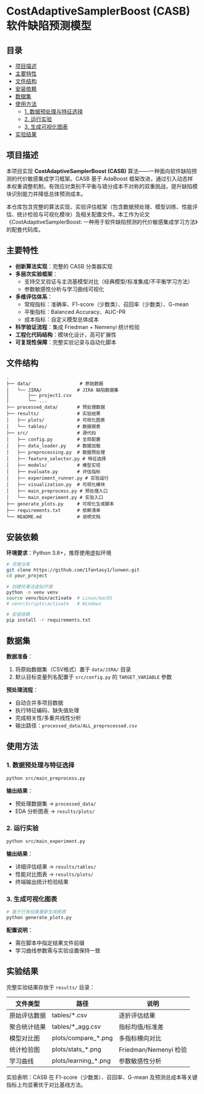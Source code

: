 # CostAdaptiveSamplerBoost (CASB) 软件缺陷预测模型

## 目录

* [项目描述](#项目描述)
* [主要特性](#主要特性)
* [文件结构](#文件结构)
* [安装依赖](#安装依赖)
* [数据集](#数据集)
* [使用方法](#使用方法)
  * [1. 数据预处理与特征选择](#1-数据预处理与特征选择)
  * [2. 运行实验](#2-运行实验)
  * [3. 生成可视化图表](#3-生成可视化图表)
* [实验结果](#实验结果)

## 项目描述

本项目实现 **CostAdaptiveSamplerBoost (CASB)** 算法——一种面向软件缺陷预测的代价敏感集成学习框架。CASB 基于 AdaBoost 框架改进，通过引入动态样本权重调整机制，有效应对类别不平衡与错分成本不对称的双重挑战，提升缺陷模块识别能力并降低总体预测成本。

本仓库包含完整的算法实现、实验评估框架（包含数据预处理、模型训练、性能评估、统计检验与可视化模块）及相关配置文件。本工作为论文《CostAdaptiveSamplerBoost: 一种用于软件缺陷预测的代价敏感集成学习方法》的配套代码库。

## 主要特性

* **创新算法实现**：完整的 CASB 分类器实现
* **多层次实验框架**：
  - 支持交叉验证与主流基模型对比（经典模型/标准集成/不平衡学习方法）
  - 参数敏感性分析与学习曲线可视化
* **多维评估体系**：
  - 常规指标：准确率、F1-score（少数类）、召回率（少数类）、G-mean
  - 平衡指标：Balanced Accuracy、AUC-PR
  - 成本指标：自定义模型总体成本
* **科学验证流程**：集成 Friedman + Nemenyi 统计检验
* **工程化代码结构**：模块化设计，高可扩展性
* **可复现性保障**：完整实验记录与自动化脚本

## 文件结构

```text
.
├── data/                  # 原始数据
│   └── JIRA/             # JIRA 缺陷数据集
│       ├── project1.csv
│       └── ...
├── processed_data/       # 预处理数据
├── results/              # 实验结果
│   ├── plots/            # 可视化图表
│   └── tables/           # 数据报表
├── src/                  # 源代码
│   ├── config.py         # 全局配置
│   ├── data_loader.py    # 数据加载
│   ├── preprocessing.py  # 数据预处理
│   ├── feature_selector.py # 特征选择
│   ├── models/           # 模型实现
│   ├── evaluate.py       # 评估指标
│   ├── experiment_runner.py # 实验运行
│   ├── visualization.py  # 可视化模块
│   ├── main_preprocess.py # 预处理入口
│   └── main_experiment.py # 实验入口
├── generate_plots.py     # 可视化生成脚本
├── requirements.txt      # 依赖清单
└── README.md             # 说明文档
```

## 安装依赖

**环境要求**：Python 3.8+，推荐使用虚拟环境

```bash
# 克隆仓库
git clone https://github.com/1fantasy1/lunwen.git
cd your_project

# 创建并激活虚拟环境
python -m venv venv
source venv/bin/activate  # Linux/macOS
# venv\Scripts\activate   # Windows

# 安装依赖
pip install -r requirements.txt
```

## 数据集

**数据准备**：
1. 将原始数据集（CSV格式）置于 `data/JIRA/` 目录
2. 默认目标变量列名配置于 `src/config.py` 的 `TARGET_VARIABLE` 参数

**预处理流程**：
- 自动合并多项目数据
- 执行特征编码、缺失值处理
- 完成相关性/多重共线性分析
- 输出路径：`processed_data/ALL_preprocessed.csv`

## 使用方法

### 1. 数据预处理与特征选择

```bash
python src/main_preprocess.py
```

**输出结果**：
- 预处理数据集 → `processed_data/`
- EDA 分析图表 → `results/plots/`

### 2. 运行实验

```bash
python src/main_experiment.py
```

**输出结果**：
- 详细评估结果 → `results/tables/`
- 性能对比图表 → `results/plots/`
- 终端输出统计检验结果

### 3. 生成可视化图表

```bash
# 基于已有结果重新生成图表
python generate_plots.py
```

**配置说明**：
- 需在脚本中指定结果文件前缀
- 学习曲线参数需与实验设置保持一致

## 实验结果

完整实验结果存放于 `results/` 目录：

| 文件类型        | 路径                 | 说明                |
|----------------|---------------------|--------------------|
| 原始评估数据    | tables/*.csv        | 逐折评估结果        |
| 聚合统计结果    | tables/*_agg.csv    | 指标均值/标准差     |
| 模型对比图      | plots/compare_*.png | 多指标横向对比      |
| 统计检验图      | plots/stats_*.png   | Friedman/Nemenyi 检验 |
| 学习曲线        | plots/learning_*.png| 参数敏感性分析      |

实验表明：CASB 在 F1-score（少数类）、召回率、G-mean 及预测总成本等关键指标上均显著优于对比基线方法。
